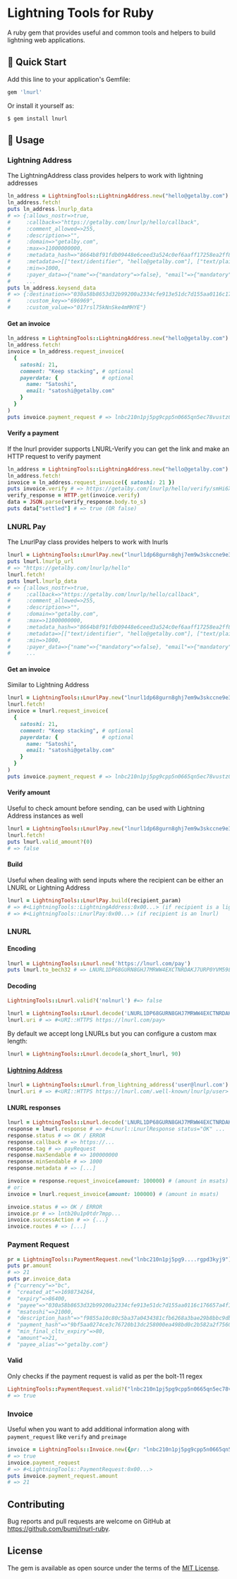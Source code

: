 # Lightning Tools for Ruby

A ruby gem that provides useful and common tools and helpers to build lightning web applications.

## 🚀 Quick Start

Add this line to your application's Gemfile:

```ruby
gem 'lnurl'
```

Or install it yourself as:

    $ gem install lnurl

## 🤙 Usage

### Lightning Address

The LightningAddress class provides helpers to work with lightning addresses

```ruby
ln_address = LightningTools::LightningAddress.new("hello@getalby.com")
ln_address.fetch!
puts ln_address.lnurlp_data
# => {:allows_nostr=>true,
#     :callback=>"https://getalby.com/lnurlp/hello/callback",
#     :comment_allowed=>255,
#     :description=>"",
#     :domain=>"getalby.com",
#     :max=>11000000000,
#     :metadata_hash=>"8664b8f91fdb09448e6ceed3a524c0ef6aaff17258ea2ff846ad6ede4716e769",
#     :metadata=>[["text/identifier", "hello@getalby.com"], ["text/plain", "Sats for Alby"]],
#     :min=>1000,
#     :payer_data=>{"name"=>{"mandatory"=>false}, "email"=>{"mandatory"=>false}, "pubkey"=>{"mandatory"=>false}},
#     ...
puts ln_address.keysend_data
# => {:destination=>"030a58b8653d32b99200a2334cfe913e51dc7d155aa0116c176657a4f1722677a3",
#     :custom_key=>"696969",
#     :custom_value=>"017rsl75kNnSke4mMHYE"}
```

#### Get an invoice

```ruby
ln_address = LightningTools::LightningAddress.new("hello@getalby.com")
ln_address.fetch!
invoice = ln_address.request_invoice(
  {
    satoshi: 21,
    comment: "Keep stacking", # optional
    payerdata: {              # optional
      name: "Satoshi",
      email: "satoshi@getalby.com"
    }
  }
)
puts invoice.payment_request # => lnbc210n1pj5pg9cpp5n0665qn5ec78vustz0wztqqqafych5xzkkp29a6kqxkga6xkml3qhp5lxz45yxgp3d6x7syxsupe7mzdz3m4c5m3w7fmdwf0x2jn6uafe9qcqzzsxqyz5vqsp5vjx6c2pzp0x0tagengwrvckwsrgtnyu6rrluh536n0lwdhhjdjks9qyyssq5p9lqnwg2fkjg02pura73uuhmgvnj6r0h326keywc9frd88gkz7xz3333qp2vqwdfp8e89vz7pa2uj66mcn2klrq3nuwf6k47twm7rgpd3kyj9
```

#### Verify a payment

If the lnurl provider supports LNURL-Verify you can get the link and make an HTTP request to verify payment

```ruby
ln_address = LightningTools::LightningAddress.new("hello@getalby.com")
ln_address.fetch!
invoice = ln_address.request_invoice({ satoshi: 21 })
puts invoice.verify # => https://getalby.com/lnurlp/hello/verify/smHi6XjfadAR7DNqcJDbLcgi
verify_response = HTTP.get(invoice.verify)
data = JSON.parse(verify_response.body.to_s)
puts data["settled"] # => true (OR false)
```

### LNURL Pay

The LnurlPay class provides helpers to work with lnurls

```ruby
lnurl = LightningTools::LnurlPay.new("lnurl1dp68gurn8ghj7em9w3skccne9e3k7mf0d3h82unvwqhksetvd3hs5c92yf")
puts lnurl.lnurlp_url
# => "https://getalby.com/lnurlp/hello"
lnurl.fetch!
puts lnurl.lnurlp_data
# => {:allows_nostr=>true,
#     :callback=>"https://getalby.com/lnurlp/hello/callback",
#     :comment_allowed=>255,
#     :description=>"",
#     :domain=>"getalby.com",
#     :max=>11000000000,
#     :metadata_hash=>"8664b8f91fdb09448e6ceed3a524c0ef6aaff17258ea2ff846ad6ede4716e769",
#     :metadata=>[["text/identifier", "hello@getalby.com"], ["text/plain", "Sats for Alby"]],
#     :min=>1000,
#     :payer_data=>{"name"=>{"mandatory"=>false}, "email"=>{"mandatory"=>false}, "pubkey"=>{"mandatory"=>false}},
#     ...
```

#### Get an invoice

Similar to Lightning Address

```ruby
lnurl = LightningTools::LnurlPay.new("lnurl1dp68gurn8ghj7em9w3skccne9e3k7mf0d3h82unvwqhksetvd3hs5c92yf")
lnurl.fetch!
invoice = lnurl.request_invoice(
  {
    satoshi: 21,
    comment: "Keep stacking", # optional
    payerdata: {              # optional
      name: "Satoshi",
      email: "satoshi@getalby.com"
    }
  }
)
puts invoice.payment_request # => lnbc210n1pj5pg9cpp5n0665qn5ec78vustz0wztqqqafych5xzkkp29a6kqxkga6xkml3qhp5lxz45yxgp3d6x7syxsupe7mzdz3m4c5m3w7fmdwf0x2jn6uafe9qcqzzsxqyz5vqsp5vjx6c2pzp0x0tagengwrvckwsrgtnyu6rrluh536n0lwdhhjdjks9qyyssq5p9lqnwg2fkjg02pura73uuhmgvnj6r0h326keywc9frd88gkz7xz3333qp2vqwdfp8e89vz7pa2uj66mcn2klrq3nuwf6k47twm7rgpd3kyj9
```

#### Verify amount

Useful to check amount before sending, can be used with Lightning Address instances as well

```ruby
lnurl = LightningTools::LnurlPay.new("lnurl1dp68gurn8ghj7em9w3skccne9e3k7mf0d3h82unvwqhksetvd3hs5c92yf")
lnurl.fetch!
puts lnurl.valid_amount?(0)
# => false
```

#### Build

Useful when dealing with send inputs where the recipient can be either an LNURL or Lightning Address

```ruby
lnurl = LightningTools::LnurlPay.build(recipient_param)
# => #<LightningTools::LightningAddress:0x00...> (if recipient is a lightning address)
# => #<LightningTools::LnurlPay:0x00...> (if recipient is an lnurl)
```

### LNURL

#### Encoding

```ruby
lnurl = LightningTools::Lnurl.new('https://lnurl.com/pay')
puts lnurl.to_bech32 # => LNURL1DP68GURN8GHJ7MRWW4EXCTNRDAKJ7URP0YVM59LW
```

#### Decoding

```ruby
LightningTools::Lnurl.valid?('nolnurl') #=> false

lnurl = LightningTools::Lnurl.decode('LNURL1DP68GURN8GHJ7MRWW4EXCTNRDAKJ7URP0YVM59LW')
lnurl.uri # => #<URI::HTTPS https://lnurl.com/pay>
```

By default we accept long LNURLs but you can configure a custom max length:
```ruby
lnurl = LightningTools::Lnurl.decode(a_short_lnurl, 90)
```

#### [Lightning Address](https://github.com/andrerfneves/lightning-address)

```ruby
lnurl = LightningTools::Lnurl.from_lightning_address('user@lnurl.com')
lnurl.uri # => #<URI::HTTPS https://lnurl.com/.well-known/lnurlp/user>
```

#### LNURL responses

```ruby
lnurl = LightningTools::Lnurl.decode('LNURL1DP68GURN8GHJ7MRWW4EXCTNRDAKJ7URP0YVM59LW')
response = lnurl.response # => #<Lnurl::LnurlResponse status="OK" ...
response.status # => OK / ERROR
response.callback # => https://...
response.tag # => payRequest
response.maxSendable # => 100000000
response.minSendable # => 1000
response.metadata # => [...]

invoice = response.request_invoice(amount: 100000) # (amount in msats) #<Lnurl::InvoiceResponse status="OK"
# or:
invoice = lnurl.request_invoice(amount: 100000) # (amount in msats)

invoice.status # => OK / ERROR
invoice.pr # => lntb20u1p0tdr7mpp...
invoice.successAction # => {...}
invoice.routes # => [...]

```

### Payment Request

```ruby
pr = LightningTools::PaymentRequest.new("lnbc210n1pj5pg9....rgpd3kyj9")
puts pr.amount
# => 21
puts pr.invoice_data
# {"currency"=>"bc",
#  "created_at"=>1698734264,
#  "expiry"=>86400,
#  "payee"=>"030a58b8653d32b99200a2334cfe913e51dc7d155aa0116c176657a4f1722677a3",
#  "msatoshi"=>21000,
#  "description_hash"=>"f9855a10c80c5ba37a0434381cfb6268a3bae29b8bbc9db5c9799529eb9d4e4a",
#  "payment_hash"=>"9bf5aa0274ce3c76720b13dc258000ea498bd0c2b582a2f75601ac8ee8d6dfe2",
#  "min_final_cltv_expiry"=>80,
#  "amount"=>21,
#  "payee_alias"=>"getalby.com"}
```

#### Valid

Only checks if the payment request is valid as per the bolt-11 regex

```ruby
LightningTools::PaymentRequest.valid?("lnbc210n1pj5pg9cpp5n0665qn5ec78vustz0wztqqqafych5xzkkp29a6kqxkga6xkml3qhp5lxz45yxgp3d6x7syxsupe7mzdz3m4c5m3w7fmdwf0x2jn6uafe9qcqzzsxqyz5vqsp5vjx6c2pzp0x0tagengwrvckwsrgtnyu6rrluh536n0lwdhhjdjks9qyyssq5p9lqnwg2fkjg02pura73uuhmgvnj6r0h326keywc9frd88gkz7xz3333qp2vqwdfp8e89vz7pa2uj66mcn2klrq3nuwf6k47twm7rgpd3kyj9")
# => true
```

### Invoice

Useful when you want to add additional information along with `payment_request` like `verify` and `preimage`

```ruby
invoice = LightningTools::Invoice.new({pr: "lnbc210n1pj5pg9cpp5n0665qn5ec78vustz0wztqqqafych5xzkkp29a6kqxkga6xkml3qhp5lxz45yxgp3d6x7syxsupe7mzdz3m4c5m3w7fmdwf0x2jn6uafe9qcqzzsxqyz5vqsp5vjx6c2pzp0x0tagengwrvckwsrgtnyu6rrluh536n0lwdhhjdjks9qyyssq5p9lqnwg2fkjg02pura73uuhmgvnj6r0h326keywc9frd88gkz7xz3333qp2vqwdfp8e89vz7pa2uj66mcn2klrq3nuwf6k47twm7rgpd3kyj9"})
# => true
invoice.payment_request
# => #<LightningTools::PaymentRequest:0x00...>
puts invoice.payment_request.amount
# => 21
```


## Contributing

Bug reports and pull requests are welcome on GitHub at https://github.com/bumi/lnurl-ruby.


## License

The gem is available as open source under the terms of the [MIT License](https://opensource.org/licenses/MIT).